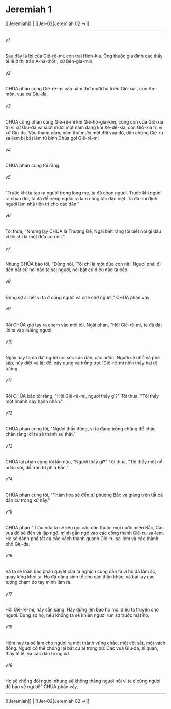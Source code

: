 # Jeremiah 1

[[Jeremiah]] | [[Jer-02|Jeremiah 02 →]]
***



###### v1 
Sau đây là lời của Giê-rê-mi, con trai Hinh-kia. Ông thuộc gia đình các thầy tế lễ ở thị trấn A-na-thốt , xứ Bên-gia-min. 

###### v2 
CHÚA phán cùng Giê-rê-mi vào năm thứ mười ba triều Giô-xia , con Am-môn, vua xứ Giu-đa. 

###### v3 
CHÚA cũng phán cùng Giê-rê-mi khi Giê-hô-gia-kim, cũng con của Giô-xia trị vì xứ Giu-đa và suốt mười một năm đang khi Xê-đê-kia, con Giô-xia trị vì xứ Giu-đa. Vào tháng năm, năm thứ mười một đời vua đó, dân chúng Giê-ru-sa-lem bị bắt làm tù binh.Chúa gọi Giê-rê-mi 

###### v4 
CHÚA phán cùng tôi rằng: 

###### v5 
"Trước khi ta tạo ra ngươi trong lòng mẹ, ta đã chọn ngươi. Trước khi ngươi ra chào đời, ta đã để riêng ngươi ra làm công tác đặc biệt. Ta đã chỉ định ngươi làm nhà tiên tri cho các dân." 

###### v6 
Tôi thưa, "Nhưng lạy CHÚA là Thượng Đế, Ngài biết rằng tôi biết nói gì đâu vì tôi chỉ là một đứa con nít." 

###### v7 
Nhưng CHÚA bảo tôi, "Đừng nói, 'Tôi chỉ là một đứa con nít.' Ngươi phải đi đến bất cứ nơi nào ta sai ngươi, nói bất cứ điều nào ta bảo. 

###### v8 
Đừng sợ ai hết vì ta ở cùng ngươi và che chở ngươi," CHÚA phán vậy. 

###### v9 
Rồi CHÚA giơ tay ra chạm vào môi tôi. Ngài phán, "Hỡi Giê-rê-mi, ta đã đặt lời ta vào miệng ngươi. 

###### v10 
Ngày nay ta đã đặt ngươi coi sóc các dân, các nước. Ngươi sẽ nhổ và phá sập, hủy diệt và lật đổ, xây dựng và trồng trọt."Giê-rê-mi nhìn thấy hai dị tượng 

###### v11 
Rồi CHÚA bảo tôi rằng, "Hỡi Giê-rê-mi, ngươi thấy gì?" Tôi thưa, "Tôi thấy một nhánh cây hạnh nhân." 

###### v12 
CHÚA phán cùng tôi, "Ngươi thấy đúng, vì ta đang trông chừng để chắc chắn rằng lời ta sẽ thành sự thật." 

###### v13 
CHÚA lại phán cùng tôi lần nữa, "Ngươi thấy gì?" Tôi thưa, "Tôi thấy một nồi nước sôi, đổ tràn từ phía Bắc." 

###### v14 
CHÚA phán cùng tôi, "Thảm họa sẽ đến từ phương Bắc và giáng trên tất cả dân cư trong xứ nầy." 

###### v15 
CHÚA phán "Ít lâu nữa ta sẽ kêu gọi các dân thuộc mọi nước miền Bắc, Các vua đó sẽ đến và lập ngôi mình gần ngõ vào các cổng thành Giê-ru-sa-lem. Họ sẽ đánh phá tất cả các vách thành quanh Giê-ru-sa-lem và các thành phố Giu-đa. 

###### v16 
Và ta sẽ loan báo phán quyết của ta nghịch cùng dân ta vì họ đã làm ác, quay lưng khỏi ta. Họ đã dâng sinh tế cho các thần khác, và bái lạy các tượng chạm do tay mình làm ra. 

###### v17 
Hỡi Giê-rê-mi, hãy sẵn sàng. Hãy đứng lên bảo họ mọi điều ta truyền cho ngươi. Đừng sợ họ, nếu không ta sẽ khiến ngươi run sợ trước mặt họ. 

###### v18 
Hôm nay ta sẽ làm cho ngươi ra một thành vững chắc, một cột sắt, một vách đồng. Ngươi có thể chống lại bất cứ ai trong xứ: Các vua Giu-đa, sĩ quan, thầy tế lễ, và các dân trong xứ. 

###### v19 
Họ sẽ chống đối ngươi nhưng sẽ không thắng ngươi nổi vì ta ở cùng ngươi để bảo vệ ngươi!" CHÚA phán vậy.

***
[[Jeremiah]] | [[Jer-02|Jeremiah 02 →]]
